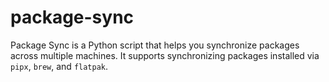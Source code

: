 # package-sync
Package Sync is a Python script that helps you synchronize packages across multiple machines. It supports synchronizing packages installed via `pipx`, `brew`, and `flatpak`.

